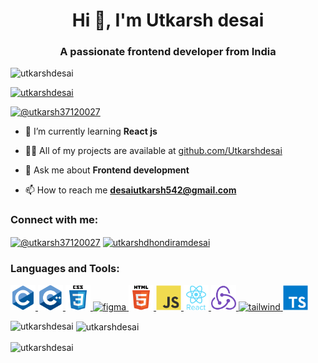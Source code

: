 <h1 align="center">Hi 👋, I'm Utkarsh desai</h1>
<h3 align="center">A passionate frontend developer from India</h3>

<p align="left"> <img src="https://komarev.com/ghpvc/?username=utkarshdesai&label=Profile%20views&color=0e75b6&style=flat" alt="utkarshdesai" /> </p>

<p align="left"> <a href="https://github.com/ryo-ma/github-profile-trophy"><img src="https://github-profile-trophy.vercel.app/?username=utkarshdesai" alt="utkarshdesai" /></a> </p>

<p align="left"> <a href="https://twitter.com/@utkarsh37120027" target="blank"><img src="https://img.shields.io/twitter/follow/@utkarsh37120027?logo=twitter&style=for-the-badge" alt="@utkarsh37120027" /></a> </p>

- 🌱 I’m currently learning **React js**

- 👨‍💻 All of my projects are available at [github.com/Utkarshdesai](github.com/Utkarshdesai)

- 💬 Ask me about **Frontend development**

- 📫 How to reach me **desaiutkarsh542@gmail.com**

<h3 align="left">Connect with me:</h3>
<p align="left">
<a href="https://twitter.com/@utkarsh37120027" target="blank"><img align="center" src="https://raw.githubusercontent.com/rahuldkjain/github-profile-readme-generator/master/src/images/icons/Social/twitter.svg" alt="@utkarsh37120027" height="30" width="40" /></a>
<a href="https://linkedin.com/in/utkarshdhondiramdesai" target="blank"><img align="center" src="https://raw.githubusercontent.com/rahuldkjain/github-profile-readme-generator/master/src/images/icons/Social/linked-in-alt.svg" alt="utkarshdhondiramdesai" height="30" width="40" /></a>
</p>

<h3 align="left">Languages and Tools:</h3>
<p align="left"> <a href="https://www.cprogramming.com/" target="_blank" rel="noreferrer"> <img src="https://raw.githubusercontent.com/devicons/devicon/master/icons/c/c-original.svg" alt="c" width="40" height="40"/> </a> <a href="https://www.w3schools.com/cpp/" target="_blank" rel="noreferrer"> <img src="https://raw.githubusercontent.com/devicons/devicon/master/icons/cplusplus/cplusplus-original.svg" alt="cplusplus" width="40" height="40"/> </a> <a href="https://www.w3schools.com/css/" target="_blank" rel="noreferrer"> <img src="https://raw.githubusercontent.com/devicons/devicon/master/icons/css3/css3-original-wordmark.svg" alt="css3" width="40" height="40"/> </a> <a href="https://www.figma.com/" target="_blank" rel="noreferrer"> <img src="https://www.vectorlogo.zone/logos/figma/figma-icon.svg" alt="figma" width="40" height="40"/> </a> <a href="https://www.w3.org/html/" target="_blank" rel="noreferrer"> <img src="https://raw.githubusercontent.com/devicons/devicon/master/icons/html5/html5-original-wordmark.svg" alt="html5" width="40" height="40"/> </a> <a href="https://developer.mozilla.org/en-US/docs/Web/JavaScript" target="_blank" rel="noreferrer"> <img src="https://raw.githubusercontent.com/devicons/devicon/master/icons/javascript/javascript-original.svg" alt="javascript" width="40" height="40"/> </a> <a href="https://reactjs.org/" target="_blank" rel="noreferrer"> <img src="https://raw.githubusercontent.com/devicons/devicon/master/icons/react/react-original-wordmark.svg" alt="react" width="40" height="40"/> </a> <a href="https://redux.js.org" target="_blank" rel="noreferrer"> <img src="https://raw.githubusercontent.com/devicons/devicon/master/icons/redux/redux-original.svg" alt="redux" width="40" height="40"/> </a> <a href="https://tailwindcss.com/" target="_blank" rel="noreferrer"> <img src="https://www.vectorlogo.zone/logos/tailwindcss/tailwindcss-icon.svg" alt="tailwind" width="40" height="40"/> </a> <a href="https://www.typescriptlang.org/" target="_blank" rel="noreferrer"> <img src="https://raw.githubusercontent.com/devicons/devicon/master/icons/typescript/typescript-original.svg" alt="typescript" width="40" height="40"/> </a> </p>

<p><img align="left" src="https://github-readme-stats.vercel.app/api/top-langs?username=utkarshdesai&show_icons=true&locale=en&layout=compact" alt="utkarshdesai" /></p>

<p>&nbsp;<img align="center" src="https://github-readme-stats.vercel.app/api?username=utkarshdesai&show_icons=true&locale=en" alt="utkarshdesai" /></p>

<p><img align="center" src="https://github-readme-streak-stats.herokuapp.com/?user=utkarshdesai&" alt="utkarshdesai" /></p>

